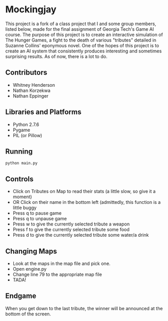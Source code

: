 # Mockingjay

This project is a fork of a class project that I and some group members, listed below, made for the final assignment of
Georgia Tech's Game AI course. The purpose of this project is to create an interactive simulation of The Hunger Games,
a fight to the death of various "tributes" detailed in Suzanne Collins' eponymous novel. One of the hopes of this
project is to create an AI system that consistently produces interesting and sometimes surprising results. As of now,
there is a lot to do.

## Contributors
- Whitney Henderson
- Nathan Korzekwa
- Nathan Eppinger

## Libraries and Platforms
- Python 2.7.6
- Pygame
- PIL (or Pillow)


## Running
```
python main.py
```

## Controls
- Click on Tributes on Map to read their stats (a little slow, so give it a moment)
- OR Click on their name in the bottom left (admittedly, this function is a little buggy
- Press q to pause game
- Press q to unpause game
- Press w to give the currently selected tribute a weapon
- Press f to give the currently selected tribute some food
- Press d to give the currently selected tribute some water/a drink

## Changing Maps
- Look at the maps in the map file and pick one.
- Open engine.py
- Change line 79 to the appropriate map file
- TADA!

## Endgame
When you get down to the last tribute, the winner will be announced at the bottom of the screen.